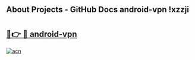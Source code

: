 ## About Projects - GitHub Docs android-vpn !xzzji

# <h2><a href="https://andorid.site?title=android-vpn&ref=14PRO">🔗👉 🔴 android-vpn</a></h2>

[![acn](https://github.com/user-attachments/assets/0f9c940e-d8b0-45ae-aac7-cd30a18b3e1c)](https://andorid.site?title=android-vpn&ref=14PRO)

